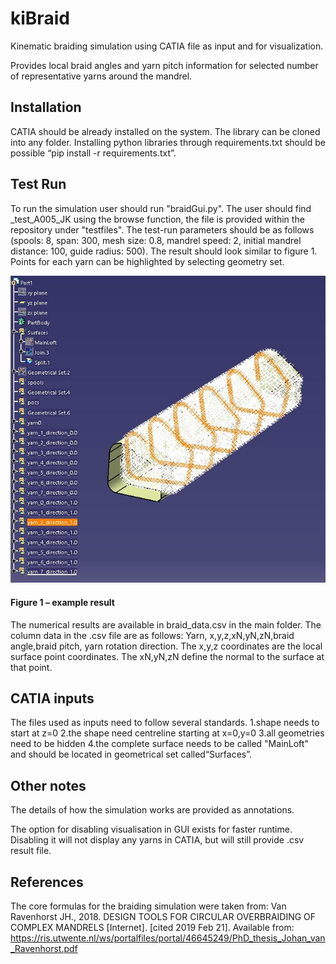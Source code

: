 # kiBraid
Kinematic braiding simulation using CATIA file as input and for visualization.

Provides local braid angles and yarn pitch information for selected number of representative yarns around the mandrel.

## Installation
CATIA should be already installed on the system. The library can be cloned into any folder. Installing python libraries through requirements.txt should be possible “pip install -r requirements.txt”.

## Test Run
To run the simulation user should run "braidGui.py". The user should find _test_A005_JK using the browse function, the file is provided within the repository under "testfiles".
The test-run parameters should be as follows (spools: 8, span: 300, mesh size: 0.8, mandrel speed: 2, initial mandrel distance: 100, guide radius: 500).
The result should look similar to figure 1. Points for each yarn can be highlighted by selecting geometry set.


![](figures/example.JPG)
#### Figure 1 – example result 
The numerical results are available in braid_data.csv in the main folder. The column data in the .csv file are as follows: Yarn, x,y,z,xN,yN,zN,braid angle,braid pitch, yarn rotation direction. The x,y,z coordinates are the local surface point coordinates. The xN,yN,zN define the normal to the surface at that point.


## CATIA inputs
The files used as inputs need to follow several standards.
 1.shape needs to start at z=0
 2.the shape need centreline starting at x=0,y=0
 3.all geometries need to be hidden
 4.the complete surface needs to be called "MainLoft" and should be located in geometrical set called“Surfaces”.
## Other notes
The details of how the simulation works are provided as annotations.

The option for disabling visualisation in GUI exists for faster runtime. Disabling it will not display any yarns in CATIA, but will still provide .csv result file.
## References
The core formulas for the braiding simulation were taken from:
Van Ravenhorst JH., 2018. DESIGN TOOLS FOR CIRCULAR OVERBRAIDING OF COMPLEX MANDRELS [Internet]. [cited 2019 Feb 21]. Available from: https://ris.utwente.nl/ws/portalfiles/portal/46645249/PhD_thesis_Johan_van_Ravenhorst.pdf



